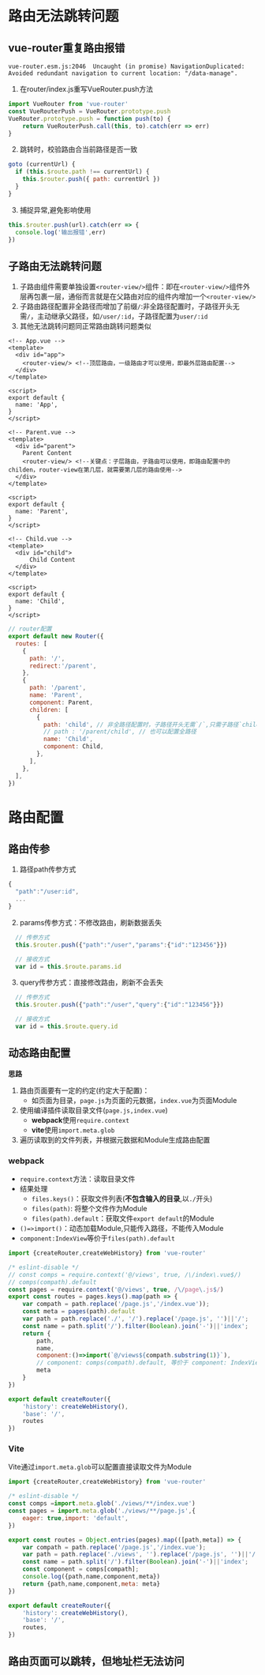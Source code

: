 # 路由无法跳转问题
## vue-router重复路由报错
```
vue-router.esm.js:2046  Uncaught (in promise) NavigationDuplicated: Avoided redundant navigation to current location: "/data-manage".
```
1. 在router/index.js重写VueRouter.push方法
```js
import VueRouter from 'vue-router'
const VueRouterPush = VueRouter.prototype.push
VueRouter.prototype.push = function push(to) {
    return VueRouterPush.call(this, to).catch(err => err)
}
```
2. 跳转时，校验路由合当前路径是否一致
```js
goto (currentUrl) {
  if (this.$route.path !== currentUrl) {
    this.$router.push({ path: currentUrl })
  }
}
```
3. 捕捉异常,避免影响使用
```js
this.$router.push(url).catch(err => {
  console.log('输出报错',err)
})
```

## 子路由无法跳转问题
1. 子路由组件需要单独设置`<router-view/>`组件：即在`<router-view/>`组件外层再包裹一层，通俗而言就是在父路由对应的组件内增加一个`<router-view/>`
2. 子路由路径配置非全路径而增加了前缀`/`:非全路径配置时，子路径开头无需`/`，主动继承父路径，如`/user/:id`，子路径配置为`user/:id`
3. 其他无法跳转问题同正常路由跳转问题类似
```vue
<!-- App.vue -->
<template>
  <div id="app">
    <router-view/> <!--顶层路由，一级路由才可以使用，即最外层路由配置-->
  </div>
</template>

<script>
export default {
  name: 'App',
}
</script>
```
```vue
<!-- Parent.vue -->
<template>
  <div id="parent">
    Parent Content
    <router-view/> <!--关键点：子层路由，子路由可以使用，即路由配置中的childen，router-view在第几层，就需要第几层的路由使用-->
  </div>
</template>

<script>
export default {
  name: 'Parent',
}
</script>
```
```vue
<!-- Child.vue -->
<template>
  <div id="child">
      Child Content
  </div>
</template>

<script>
export default {
  name: 'Child',
}
</script>
```
```js
// router配置
export default new Router({
  routes: [
    {
      path: '/',
      redirect:'/parent',
    },
    {
      path: '/parent',
      name: 'Parent',
      component: Parent,
      children: [
        {
          path: 'child', // 非全路径配置时，子路径开头无需`/`,只需子路径`child`
          // path : '/parent/child', // 也可以配置全路径
          name: 'Child',
          component: Child,
        },
      ],
    },
  ],
})
```

# 路由配置
## 路由传参
1. 路径path传参方式
```js
{
  "path":"/user:id",
  ...
}
```
2. params传参方式：不修改路由，刷新数据丢失
```js
  // 传参方式
  this.$router.push({"path":"/user","params":{"id":"123456"}})

  // 接收方式
  var id = this.$route.params.id
```
3. query传参方式：直接修改路由，刷新不会丢失
```js
  // 传参方式
  this.$router.push({"path":"/user","query":{"id":"123456"}})

  // 接收方式
  var id = this.$route.query.id
```

## 动态路由配置
**思路**
1. 路由页面要有一定的约定(约定大于配置)：
   - 如页面为目录，`page.js`为页面的元数据，`index.vue`为页面Module
2. 使用编译插件读取目录文件(`page.js,index.vue`)
   - **webpack**使用`require.context`
   - **vite**使用`import.meta.glob`
3. 遍历读取到的文件列表，并根据元数据和Module生成路由配置

### webpack
* `require.context`方法：读取目录文件
* 结果处理
  * `files.keys()`：获取文件列表(**不包含输入的目录**,以`./`开头)
  * `files(path)`: 将整个文件作为Module
  * `files(path).default`：获取文件`export default`的Module
* `()=>import()`：动态加载Module,只能传入路径，不能传入Module
* `component:IndexView`等价于`files(path).default`
```js
import {createRouter,createWebHistory} from 'vue-router'

/* eslint-disable */
// const comps = require.context('@/views', true, /\/index\.vue$/)
// comps(compath).default
const pages = require.context('@/views', true, /\/page\.js$/)
export const routes = pages.keys().map(path => {
    var compath = path.replace('/page.js','/index.vue'));
    const meta = pages(path).default
    var path = path.replace('./', '/').replace('/page.js', '')||'/';
    const name = path.split('/').filter(Boolean).join('-')||'index';
    return {
        path,
        name,
        component:()=>import(`@/views${compath.substring(1)}`),
        // component: comps(compath).default, 等价于 component: IndexView，直接绑定export default
        meta
    }
})

export default createRouter({
    'history': createWebHistory(),
    'base': '/',
    routes
})

```
### Vite
Vite通过`import.meta.glob`可以配置直接读取文件为Module
```js
import {createRouter,createWebHistory} from 'vue-router'

/* eslint-disable */
const comps =import.meta.glob('./views/**/index.vue')
const pages = import.meta.glob('./views/**/page.js',{
    eager: true,import: 'default',
})

export const routes = Object.entries(pages).map(([path,meta]) => {
    var compath = path.replace('/page.js','/index.vue');
    var path = path.replace('./views', '').replace('/page.js', '')||'/';
    const name = path.split('/').filter(Boolean).join('-')||'index';
    const component = comps[compath];
    console.log({path,name,component,meta})
    return {path,name,component,meta: meta}
})

export default createRouter({
    'history': createWebHistory(),
    'base': '/',
    routes,
})
```

## 路由页面可以跳转，但地址栏无法访问
